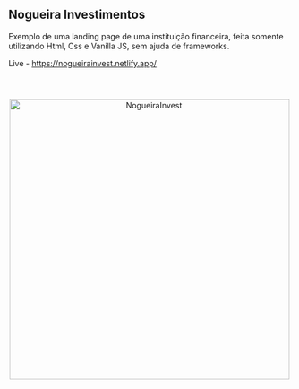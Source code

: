 ## Nogueira Investimentos
Exemplo de uma landing page de uma instituição financeira, feita somente utilizando Html, Css e Vanilla JS, sem ajuda de frameworks.

Live - https://nogueirainvest.netlify.app/


#

<br>
<div align="center">
<img alt="NogueiraInvest" width="500px" src="https://raw.githubusercontent.com/William-Nogueira/landing-page-project/master/img/Landing-Page.png"/>
</div>
